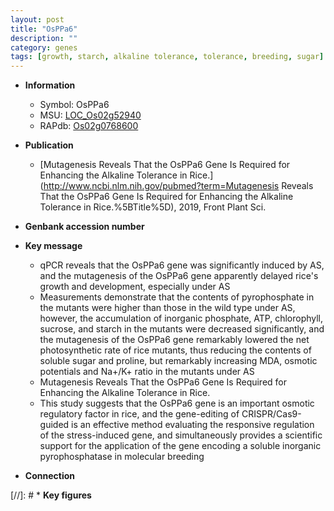 ```yaml
---
layout: post
title: "OsPPa6"
description: ""
category: genes
tags: [growth, starch, alkaline tolerance, tolerance, breeding, sugar]
---
```


* **Information**  
    + Symbol: OsPPa6  
    + MSU: [LOC_Os02g52940](http://rice.plantbiology.msu.edu/cgi-bin/ORF_infopage.cgi?orf=LOC_Os02g52940)  
    + RAPdb: [Os02g0768600](http://rapdb.dna.affrc.go.jp/viewer/gbrowse_details/irgsp1?name=Os02g0768600)  

* **Publication**  
    + [Mutagenesis Reveals That the OsPPa6 Gene Is Required for Enhancing the Alkaline Tolerance in Rice.](http://www.ncbi.nlm.nih.gov/pubmed?term=Mutagenesis Reveals That the OsPPa6 Gene Is Required for Enhancing the Alkaline Tolerance in Rice.%5BTitle%5D), 2019, Front Plant Sci.

* **Genbank accession number**  

* **Key message**  
    + qPCR reveals that the OsPPa6 gene was significantly induced by AS, and the mutagenesis of the OsPPa6 gene apparently delayed rice's growth and development, especially under AS
    + Measurements demonstrate that the contents of pyrophosphate in the mutants were higher than those in the wild type under AS, however, the accumulation of inorganic phosphate, ATP, chlorophyll, sucrose, and starch in the mutants were decreased significantly, and the mutagenesis of the OsPPa6 gene remarkably lowered the net photosynthetic rate of rice mutants, thus reducing the contents of soluble sugar and proline, but remarkably increasing MDA, osmotic potentials and Na+/K+ ratio in the mutants under AS
    + Mutagenesis Reveals That the OsPPa6 Gene Is Required for Enhancing the Alkaline Tolerance in Rice.
    + This study suggests that the OsPPa6 gene is an important osmotic regulatory factor in rice, and the gene-editing of CRISPR/Cas9-guided is an effective method evaluating the responsive regulation of the stress-induced gene, and simultaneously provides a scientific support for the application of the gene encoding a soluble inorganic pyrophosphatase in molecular breeding

* **Connection**  

[//]: # * **Key figures**  


